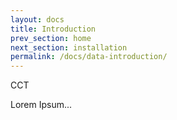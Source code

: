 ```yaml
---
layout: docs
title: Introduction
prev_section: home
next_section: installation
permalink: /docs/data-introduction/
---
```


CCT


Lorem Ipsum...